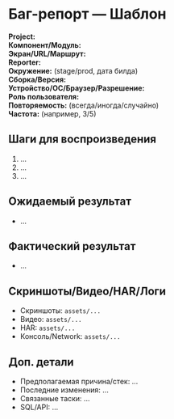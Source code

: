 # Баг-репорт — Шаблон

**Project:**  
**Компонент/Модуль:**  
**Экран/URL/Маршрут:**  
**Reporter:**  
**Окружение:** (stage/prod, дата билда)  
**Сборка/Версия:**  
**Устройство/ОС/Браузер/Разрешение:**  
**Роль пользователя:**  
**Повторяемость:** (всегда/иногда/случайно)  
**Частота:** (например, 3/5)

## Шаги для воспроизведения
1. …
2. …
3. …

## Ожидаемый результат
- …

## Фактический результат
- …

## Скриншоты/Видео/HAR/Логи
- Скриншоты: `assets/...`
- Видео: `assets/...`
- HAR: `assets/...`
- Консоль/Network: `assets/...`

## Доп. детали
- Предполагаемая причина/стек: …
- Последние изменения: …
- Связанные таски: …
- SQL/API: …
